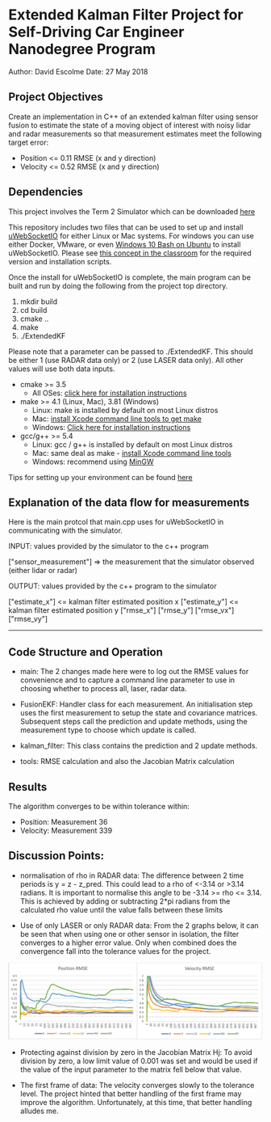 # Extended Kalman Filter Project for Self-Driving Car Engineer Nanodegree Program

Author: David Escolme
Date: 27 May 2018

## Project Objectives

Create an implementation in C++ of an extended kalman filter using sensor fusion to estimate the state of a moving object of interest with noisy lidar and radar measurements so that measurement estimates meet the following target error:
* Position <= 0.11 RMSE (x and y direction)
* Velocity <= 0.52 RMSE (x and y direction)

[//]: # (Image References)

[image1]: ./RMSE.png "RMSE Values"

## Dependencies

This project involves the Term 2 Simulator which can be downloaded [here](https://github.com/udacity/self-driving-car-sim/releases)

This repository includes two files that can be used to set up and install [uWebSocketIO](https://github.com/uWebSockets/uWebSockets) for either Linux or Mac systems. For windows you can use either Docker, VMware, or even [Windows 10 Bash on Ubuntu](https://www.howtogeek.com/249966/how-to-install-and-use-the-linux-bash-shell-on-windows-10/) to install uWebSocketIO. Please see [this concept in the classroom](https://classroom.udacity.com/nanodegrees/nd013/parts/40f38239-66b6-46ec-ae68-03afd8a601c8/modules/0949fca6-b379-42af-a919-ee50aa304e6a/lessons/f758c44c-5e40-4e01-93b5-1a82aa4e044f/concepts/16cf4a78-4fc7-49e1-8621-3450ca938b77) for the required version and installation scripts.

Once the install for uWebSocketIO is complete, the main program can be built and run by doing the following from the project top directory.

1. mkdir build
2. cd build
3. cmake ..
4. make
5. ./ExtendedKF

Please note that a parameter can be passed to ./ExtendedKF. This should be either 1 (use RADAR data only) or 2 (use LASER data only). All other values will use both data inputs.

* cmake >= 3.5
  * All OSes: [click here for installation instructions](https://cmake.org/install/)
* make >= 4.1 (Linux, Mac), 3.81 (Windows)
  * Linux: make is installed by default on most Linux distros
  * Mac: [install Xcode command line tools to get make](https://developer.apple.com/xcode/features/)
  * Windows: [Click here for installation instructions](http://gnuwin32.sourceforge.net/packages/make.htm)
* gcc/g++ >= 5.4
  * Linux: gcc / g++ is installed by default on most Linux distros
  * Mac: same deal as make - [install Xcode command line tools](https://developer.apple.com/xcode/features/)
  * Windows: recommend using [MinGW](http://www.mingw.org/)

Tips for setting up your environment can be found [here](https://classroom.udacity.com/nanodegrees/nd013/parts/40f38239-66b6-46ec-ae68-03afd8a601c8/modules/0949fca6-b379-42af-a919-ee50aa304e6a/lessons/f758c44c-5e40-4e01-93b5-1a82aa4e044f/concepts/23d376c7-0195-4276-bdf0-e02f1f3c665d)

## Explanation of the data flow for measurements

Here is the main protcol that main.cpp uses for uWebSocketIO in communicating with the simulator.

INPUT: values provided by the simulator to the c++ program

["sensor_measurement"] => the measurement that the simulator observed (either lidar or radar)

OUTPUT: values provided by the c++ program to the simulator

["estimate_x"] <= kalman filter estimated position x
["estimate_y"] <= kalman filter estimated position y
["rmse_x"]
["rmse_y"]
["rmse_vx"]
["rmse_vy"]

---

## Code Structure and Operation

* main: The 2 changes made here were to log out the RMSE values for convenience and to capture a command line parameter to use in choosing whether to process all, laser, radar data.

* FusionEKF: Handler class for each measurement. An initialisation step uses the first measurement to setup the state and covariance matrices. Subsequent steps call the prediction and update methods, using the measurement type to choose which update is called.

* kalman_filter: This class contains the prediction and 2 update methods.

* tools: RMSE calculation and also the Jacobian Matrix calculation

## Results

The algorithm converges to be within tolerance within:
* Position: Measurement 36
* Velocity: Measurement 339

## Discussion Points:

* normalisation of rho in RADAR data: The difference between 2 time periods is y = z - z_pred. This could lead to a rho of <-3.14 or >3.14 radians. It is important to normalise this angle to be -3.14 >= rho <= 3.14. This is achieved by adding or subtracting 2*pi radians from the calculated rho value until the value falls between these limits

* Use of only LASER or only RADAR data: From the 2 graphs below, it can be seen that when using one or other sensor in isolation, the filter converges to a higher error value. Only when combined does the convergence fall into the tolerance values for the project.

![alt text][image1]

* Protecting against division by zero in the Jacobian Matrix Hj: To avoid division by zero, a low limit value of 0.001 was set and would be used if the value of the input parameter to the matrix fell below that value.

* The first frame of data: The velocity converges slowly to the tolerance level. The project hinted that better handling of the first frame may improve the algorithm. Unfortunately, at this time, that better handling alludes me.

